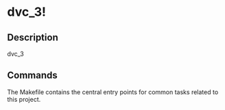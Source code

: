# dvc_3!

## Description

dvc_3

## Commands

The Makefile contains the central entry points for common tasks related to this project.

